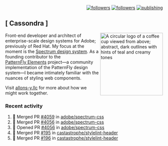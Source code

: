 <p align="right"><a rel="me" href="https://front-end.social/@castastrophe">
    <img alt="followers" title="Follow me on Mastodon" src="https://img.shields.io/mastodon/follow/109297102751309835?domain=https%3A%2F%2Ffront-end.social&label=Follow&logo=mastodon&logoColor=white&style=for-the-badge&labelColor=008080&color=006969"/></a>
  <a href="https://codepen.io/castastrophe/">
    <img alt="followers" title="Follow me on CodePen" src="https://img.shields.io/badge/23-1?color=640464&labelColor=7c007c&style=for-the-badge&logo=codepen&label=Follow"/></a>
<a href="https://castastrophe.medium.com/">
    <img alt="publishing" title="View articles on Medium" src="https://img.shields.io/badge/107-1?color=666&labelColor=444&label=subscribe&logo=medium&logoColor=white&style=for-the-badge"/></a>
</p>

## [&nbsp;Cassondra&nbsp;]

<img align="right" src="https://github-production-user-asset-6210df.s3.amazonaws.com/1840295/253016758-ba468774-1cd3-42c2-8f43-947b5eeb5edf.png" height="200" alt="A circular logo of a coffee cup viewed from above; abstract, dark outlines with hints of teal and creamy tones">

Front-end developer and architect of enterprise-scale design systems for Adobe; previously of Red Hat. My focus at the moment is the [Spectrum design system](https://github.com/adobe/spectrum-css). As a founding contributor to the [PatternFly&nbsp;Elements](https://github.com/patternfly/patternfly-elements) project&mdash;a community implementation of the PatternFly design system&mdash;I became intimately familiar with the nuances of styling web components.

Visit [allons-y.llc](http://allons-y.llc/) for more about how we might work together.

### Recent activity

<!--START_SECTION:activity-->
1. 🎉 Merged PR [#4059](https://github.com/adobe/spectrum-css/pull/4059) in [adobe/spectrum-css](https://github.com/adobe/spectrum-css)
2. 🎉 Merged PR [#4056](https://github.com/adobe/spectrum-css/pull/4056) in [adobe/spectrum-css](https://github.com/adobe/spectrum-css)
3. 💪 Opened PR [#4056](https://github.com/adobe/spectrum-css/pull/4056) in [adobe/spectrum-css](https://github.com/adobe/spectrum-css)
4. 🎉 Merged PR [#195](https://github.com/castastrophe/stylelint-header/pull/195) in [castastrophe/stylelint-header](https://github.com/castastrophe/stylelint-header)
5. 🎉 Merged PR [#196](https://github.com/castastrophe/stylelint-header/pull/196) in [castastrophe/stylelint-header](https://github.com/castastrophe/stylelint-header)
<!--END_SECTION:activity-->
